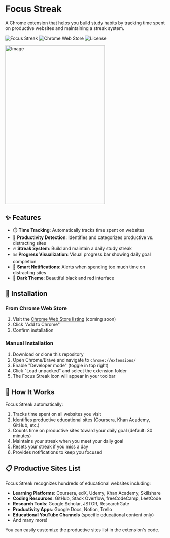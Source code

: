 # Focus Streak

A Chrome extension that helps you build study habits by tracking time spent on productive websites and maintaining a streak system.

![Focus Streak](https://img.shields.io/badge/Version-1.0.1-brightgreen.svg)
![Chrome Web Store](https://img.shields.io/chrome-web-store/v/none-yet?label=Chrome%20Web%20Store)
![License](https://img.shields.io/badge/License-MIT-blue.svg)

<img width="313" height="500" alt="Image" src="https://github.com/user-attachments/assets/84e162cf-3207-441d-828c-2890e6f594ea" />

## ✨ Features

- ⏱️ **Time Tracking**: Automatically tracks time spent on websites
- 🎯 **Productivity Detection**: Identifies and categorizes productive vs. distracting sites
- 🔥 **Streak System**: Build and maintain a daily study streak
- 📊 **Progress Visualization**: Visual progress bar showing daily goal completion
- 🔔 **Smart Notifications**: Alerts when spending too much time on distracting sites
- 🎨 **Dark Theme**: Beautiful black and red interface

## 🚀 Installation

### From Chrome Web Store
1. Visit the [Chrome Web Store listing](#) (coming soon)
2. Click "Add to Chrome"
3. Confirm installation

### Manual Installation
1. Download or clone this repository
2. Open Chrome/Brave and navigate to `chrome://extensions/`
3. Enable "Developer mode" (toggle in top right)
4. Click "Load unpacked" and select the extension folder
5. The Focus Streak icon will appear in your toolbar

## 🎯 How It Works

Focus Streak automatically:
1. Tracks time spent on all websites you visit
2. Identifies productive educational sites (Coursera, Khan Academy, GitHub, etc.)
3. Counts time on productive sites toward your daily goal (default: 30 minutes)
4. Maintains your streak when you meet your daily goal
5. Resets your streak if you miss a day
6. Provides notifications to keep you focused

## 📋 Productive Sites List

Focus Streak recognizes hundreds of educational websites including:

- **Learning Platforms**: Coursera, edX, Udemy, Khan Academy, Skillshare
- **Coding Resources**: GitHub, Stack Overflow, freeCodeCamp, LeetCode
- **Research Tools**: Google Scholar, JSTOR, ResearchGate
- **Productivity Apps**: Google Docs, Notion, Trello
- **Educational YouTube Channels** (specific educational content only)
- And many more!

You can easily customize the productive sites list in the extension's code.
